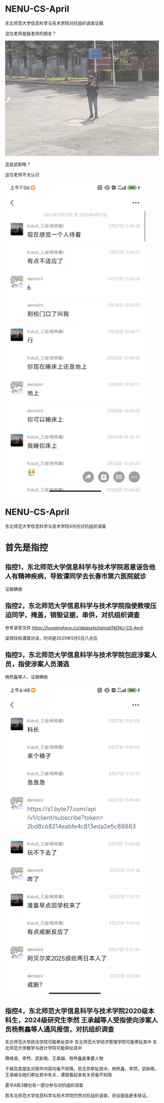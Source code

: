 

# NENU-CS-April

东北师范大学信息科学与技术学院对抗组织调查证据

这位老师是殷老师的朋友？

![alt text](image-1.png)

这是武新皓？

这位老师不太认识


![alt text](image-5.png)


# NENU-CS-April

东北师范大学信息科学与技术学院4月份对抗组织调查

# 首先是指控

## 指控1，东北师范大学信息科学与技术学院恶意诬告他人有精神疾病，导致谭同学去长春市第六医院就诊

证据确凿

## 指控2，东北师范大学信息科学与技术学院指使教唆压迫同学，掩盖，销毁证据，串供，对抗组织调查

参考录音文件
https://huggingface.co/datasets/tannal/NENU-CS-April

梁琦玟和谭盟对话，时间是2025年5月5日八点后

## 指控3，东北师范大学信息科学与技术学院包庇涉案人员，指使涉案人员潜逃

杨熊鑫等人，证据确凿

![alt text](image-6.png)

## 指控4，东北师范大学信息科学与技术学院2020级本科生，2024级研究生李然 王承越等人受指使向涉案人员杨熊鑫等人通风报信，对抗组织调查

东北师范大学政法学院可能牵扯其中
东北师范大学经济管理学院可能牵扯其中
东北师范大学数学与统计学院可能牵扯其中

腾继波、李然、武新皓、王承越、杨熊鑫是重要人物

于越及其朋友对案件内容均毫不知情，但无奈牵扯其中，杨熊鑫，李然，武新皓，王承越与她们牵扯其中有关，谭盟看起来有关但毫不知情

夏华A栋3楼也有一部分参与对抗组织调查

若东北师范大学信息科学与技术学院仍然对抗组织调查，将会面临更多铁证。



